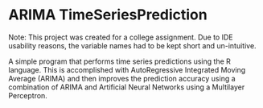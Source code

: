 # ARIMA TimeSeriesPrediction  
Note: This project was created for a college assignment. Due to IDE usability reasons, the variable names had to be kept short and un-intuitive.  

A simple program that performs time series predictions using the R language. This is accomplished with AutoRegressive Integrated Moving Average (ARIMA) and then improves the prediction accuracy using a combination of ARIMA and Artificial Neural Networks using a Multilayer Perceptron.
